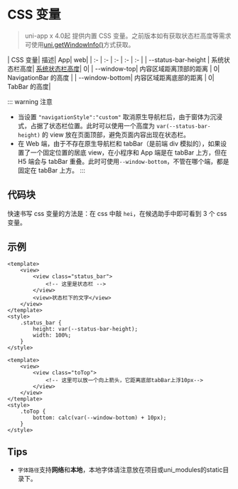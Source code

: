 # CSS 变量 <Badge text="4.0">

> uni-app x 4.0起 提供内置 CSS 变量。之前版本如有获取状态栏高度等需求可使用[uni.getWindowInfo()](../../api/get-window-info.md)方式获取。

| CSS 变量| 描述| App| web|
| :- | :- | :- | :- | :- |
| --status-bar-height | 系统状态栏高度| [系统状态栏高度](http://www.html5plus.org/doc/zh_cn/navigator.html#plus.navigator.getStatusbarHeight)| 0|
| --window-top| 内容区域距离顶部的距离 | 0| NavigationBar 的高度 |
| --window-bottom| 内容区域距离底部的距离 | 0| TabBar 的高度|

::: warning 注意
- 当设置 `"navigationStyle":"custom"` 取消原生导航栏后，由于窗体为沉浸式，占据了状态栏位置。此时可以使用一个高度为 `var(--status-bar-height)` 的 view 放在页面顶部，避免页面内容出现在状态栏。
- 在 Web 端，由于不存在原生导航栏和 tabBar（是前端 div 模拟的），如果设置了一个固定位置的居底 view，在小程序和 App 端是在 tabBar 上方，但在 H5 端会与 tabBar 重叠。此时可使用`--window-bottom`，不管在哪个端，都是固定在 tabBar 上方。
:::

## 代码块

快速书写 css 变量的方法是：在 css 中敲 `hei`，在候选助手中即可看到 3 个 css 变量。

## 示例

```vue
<template>
	<view>
		<view class="status_bar">
			<!-- 这里是状态栏 -->
		</view>
		<view>状态栏下的文字</view>
	</view>
</template>
<style>
	.status_bar {
		height: var(--status-bar-height);
		width: 100%;
	}
</style>
```

```vue
<template>
	<view>
		<view class="toTop">
			<!-- 这里可以放一个向上箭头，它距离底部tabBar上浮10px-->
		</view>
	</view>
</template>
<style>
	.toTop {
		bottom: calc(var(--window-bottom) + 10px);
	}
</style>
```

## Tips
- `字体路径`支持**网络**和**本地**，本地字体请注意放在项目或uni_modules的static目录下。
